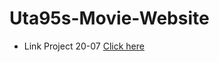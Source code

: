 # Uta95s-Movie-Website
 - Link Project 20-07 [Click here](https://drive.google.com/drive/folders/179_2Ae4Bem603pImNP8o5Zmg8duF2veA?usp=sharing)
